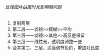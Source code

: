 ###### 处理图片拍摄时光影明暗问题

1. 复制两层
2. 第二层——滤镜>>模糊>>平均
3. 第三层——滤镜>>其他>>高反差保留
4. 第三层——线性光，透明度调整一些
5. 合并第二、三层，适当调节色阶，增加对比度